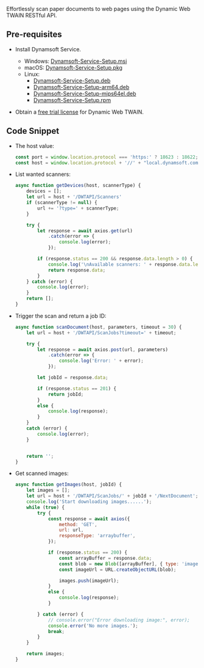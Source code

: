 Effortlessly scan paper documents to web pages using the Dynamic Web TWAIN RESTful API. 

## Pre-requisites
-  Install Dynamsoft Service.
    - Windows: [Dynamsoft-Service-Setup.msi](https://demo.dynamsoft.com/DWT/DWTResources/dist/DynamsoftServiceSetup.msi)
    - macOS: [Dynamsoft-Service-Setup.pkg](https://demo.dynamsoft.com/DWT/DWTResources/dist/DynamsoftServiceSetup.pkg)
    - Linux: 
        - [Dynamsoft-Service-Setup.deb](https://demo.dynamsoft.com/DWT/DWTResources/dist/DynamsoftServiceSetup.deb)
        - [Dynamsoft-Service-Setup-arm64.deb](https://demo.dynamsoft.com/DWT/DWTResources/dist/DynamsoftServiceSetup-arm64.deb)
        - [Dynamsoft-Service-Setup-mips64el.deb](https://demo.dynamsoft.com/DWT/DWTResources/dist/DynamsoftServiceSetup-mips64el.deb)
        - [Dynamsoft-Service-Setup.rpm](https://demo.dynamsoft.com/DWT/DWTResources/dist/DynamsoftServiceSetup.rpm)

- Obtain a [free trial license](https://www.dynamsoft.com/customer/license/trialLicense?product=dwt) for Dynamic Web TWAIN.

## Code Snippet
- The host value:

    ```javascript
    const port = window.location.protocol === 'https:' ? 18623 : 18622;
    const host = window.location.protocol + '//' + "local.dynamsoft.com:" + port;
    ```
    

- List wanted scanners:
    
    ```javascript
    async function getDevices(host, scannerType) {
        devices = [];
        let url = host + '/DWTAPI/Scanners'
        if (scannerType != null) {
            url += '?type=' + scannerType;
        }
    
        try {
            let response = await axios.get(url)
                .catch(error => {
                    console.log(error);
                });
    
            if (response.status == 200 && response.data.length > 0) {
                console.log('\nAvailable scanners: ' + response.data.length);
                return response.data;
            }
        } catch (error) {
            console.log(error);
        }
        return [];
    }
    ```

- Trigger the scan and return a job ID:

    ```javascript
    async function scanDocument(host, parameters, timeout = 30) {
        let url = host + '/DWTAPI/ScanJobs?timeout=' + timeout;
    
        try {
            let response = await axios.post(url, parameters)
                .catch(error => {
                    console.log('Error: ' + error);
                });
    
            let jobId = response.data;
    
            if (response.status == 201) {
                return jobId;
            }
            else {
                console.log(response);
            }
        }
        catch (error) {
            console.log(error);
        }
    
    
        return '';
    }
    ```
    
- Get scanned images:

    ```javascript
    async function getImages(host, jobId) {
        let images = [];
        let url = host + '/DWTAPI/ScanJobs/' + jobId + '/NextDocument';
        console.log('Start downloading images......');
        while (true) {
            try {
                const response = await axios({
                    method: 'GET',
                    url: url,
                    responseType: 'arraybuffer',
                });
    
                if (response.status == 200) {
                    const arrayBuffer = response.data;
                    const blob = new Blob([arrayBuffer], { type: 'image/jpeg' });
                    const imageUrl = URL.createObjectURL(blob);
    
                    images.push(imageUrl);
                }
                else {
                    console.log(response);
                }
    
            } catch (error) {
                // console.error("Error downloading image:", error);
                console.error('No more images.');
                break;
            }
        }
    
        return images;
    }
    ```